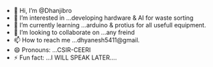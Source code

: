 - 👋 Hi, I’m @Dhanjibro
- 👀 I’m interested in ...developing hardware & AI for waste sorting 
- 🌱 I’m currently learning ...arduino & protius for all usefull equipment.
- 💞️ I’m looking to collaborate on ...any freind
- 📫 How to reach me ...dhyanesh5411@gmail.
- 😄 Pronouns: ...CSIR-CEERI
- ⚡ Fun fact: ...I WILL SPEAK LATER....

<!---
Dhanjibro/Dhanjibro is a ✨ special ✨ repository because its `README.md` (this file) appears on your GitHub profile.
You can click the Preview link to take a look at your changes.
--->
